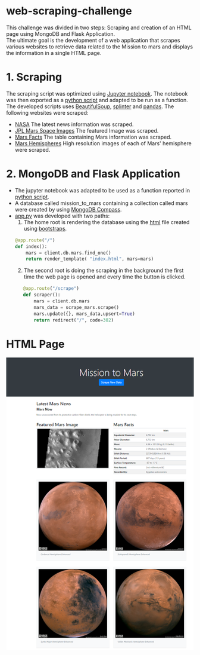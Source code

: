 # web-scraping-challenge
This challenge was divided in two steps: Scraping and creation of an HTML page using MongoDB and Flask Application. \
The ultimate goal is the development of a web application that scrapes various websites to retrieve data related to the Mission to mars and displays the information in a single HTML page.

# 1. Scraping
The scraping script was optimized using [Jupyter notebook](./Mission_to_Mars/mission_to_mars.ipynb). The notebook was then exported as a [python script](./Mission_to_Mars/scrape_mars.py) and adapted to be run as a function. \
The developed scripts uses [BeautifulSoup](https://www.crummy.com/software/BeautifulSoup/bs4/doc/), [splinter](https://splinter.readthedocs.io/en/latest/) and [pandas](https://pandas.pydata.org/docs/reference/api/pandas.read_html.html).
The following websites were scraped:
 * [NASA](https://mars.nasa.gov/news/)
    The latest news information was scraped.
 * [JPL Mars Space Images](https://data-class-jpl-space.s3.amazonaws.com/JPL_Space/index.html)
    The featured Image was scraped.
 * [Mars Facts](https://space-facts.com/mars/)
    The table containing Mars information was scraped.
 * [Mars Hemispheres](https://astrogeology.usgs.gov/search/results?q=hemisphere+enhanced&k1=target&v1=Mars)
    High resolution images of each of Mars' hemisphere were scraped.
# 2. MongoDB and Flask Application
- The jupyter notebook was adapted to be used as a function reported in [python script](./Mission_to_Mars/scrape_mars.py). 
- A database called mission_to_mars containing a collection called mars were created by using [MongoDB Compass](https://www.mongodb.com/products/compass). 
- [app.py](./Mission_to_Mars/app.py) was developed with two paths:
    1. The home root is rendering the database using the [html](./Mission_to_Mars/Templates/index.html) file created using [bootstraps](https://getbootstrap.com/docs/5.0/examples/).
    ```python
    @app.route("/")
    def index():
        mars = client.db.mars.find_one()
        return render_template( "index.html", mars=mars)
     ```
     2. The second root is doing the scraping in the background the first time the web page is opened and every time the button is clicked.
     ```python
        @app.route("/scrape")
        def scraper():
            mars = client.db.mars
            mars_data = scrape_mars.scrape()
            mars.update({}, mars_data,upsert=True)
            return redirect("/", code=302)
    

# HTML Page
![Mars_info_web](./Mission_to_Mars/pictures/Capture.PNG)

